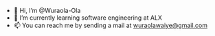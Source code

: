 - 👋 Hi, I’m @Wuraola-Ola
- 🌱 I’m currently learning software engineering at ALX
- 📫 You can reach me by sending a mail at wuraolawaiye@gmail.com

<!---
Wuraola-Ola/Wuraola-Ola is a ✨ special ✨ repository because its `README.md` (this file) appears on your GitHub profile.
You can click the Preview link to take a look at your changes.
--->
